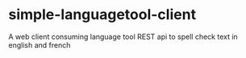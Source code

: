 # simple-languagetool-client
A web client consuming language tool REST api to spell check text in english and french
